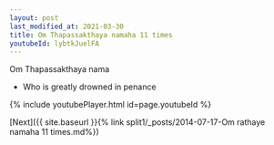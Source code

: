```yaml
---
layout: post
last_modified_at: 2021-03-30
title: Om Thapassakthaya namaha 11 times
youtubeId: lybtkJuelFA
---
```

 
 
Om Thapassakthaya nama 
 
 -  Who is greatly drowned in penance 
 
  
 
  
 
 
 
 
 
 


{% include youtubePlayer.html id=page.youtubeId %}
 
[Next]({{ site.baseurl }}{% link  split1/_posts/2014-07-17-Om rathaye namaha 11 times.md%})
 
